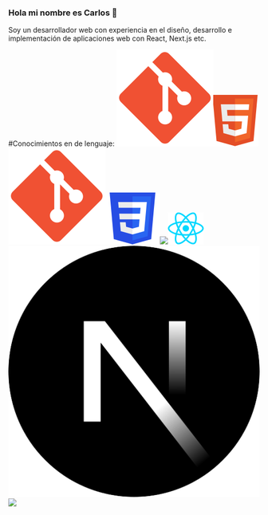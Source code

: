 ### Hola mi nombre es Carlos 👋

Soy un desarrollador web con experiencia en el diseño, desarrollo e implementación de aplicaciones web con React, Next.js etc.
 
#Conocimientos en de lenguaje:
 ![](img/Git_icon.svg)![](img/HTML5_logo.svg)![](img/Git_icon.svg)![](img/CSS3_logo.svg)![](img/JavaScripts.svg)![](img/react.svg)![](img/N-js.svg)![](img/Python.svg)
<!--
**carlos1297/carlos1297** is a ✨ _special_ ✨ repository because its `README.md` (this file) appears on your GitHub profile.

Here are some ideas to get you started:

- 🔭 I’m currently working on ...
- 🌱 I’m currently learning ...
- 👯 I’m looking to collaborate on ...
- 🤔 I’m looking for help with ...
- 💬 Ask me about ...
- 📫 How to reach me: ...
- 😄 Pronouns: ...
- ⚡ Fun fact: ...
-->
